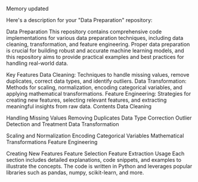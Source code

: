 
Memory updated

Here's a description for your "Data Preparation" repository:

Data Preparation
This repository contains comprehensive code implementations for various data preparation techniques, including data cleaning, transformation, and feature engineering. Proper data preparation is crucial for building robust and accurate machine learning models, and this repository aims to provide practical examples and best practices for handling real-world data.

Key Features
Data Cleaning: Techniques to handle missing values, remove duplicates, correct data types, and identify outliers.
Data Transformation: Methods for scaling, normalization, encoding categorical variables, and applying mathematical transformations.
Feature Engineering: Strategies for creating new features, selecting relevant features, and extracting meaningful insights from raw data.
Contents
Data Cleaning

Handling Missing Values
Removing Duplicates
Data Type Correction
Outlier Detection and Treatment
Data Transformation

Scaling and Normalization
Encoding Categorical Variables
Mathematical Transformations
Feature Engineering

Creating New Features
Feature Selection
Feature Extraction
Usage
Each section includes detailed explanations, code snippets, and examples to illustrate the concepts. The code is written in Python and leverages popular libraries such as pandas, numpy, scikit-learn, and more.
